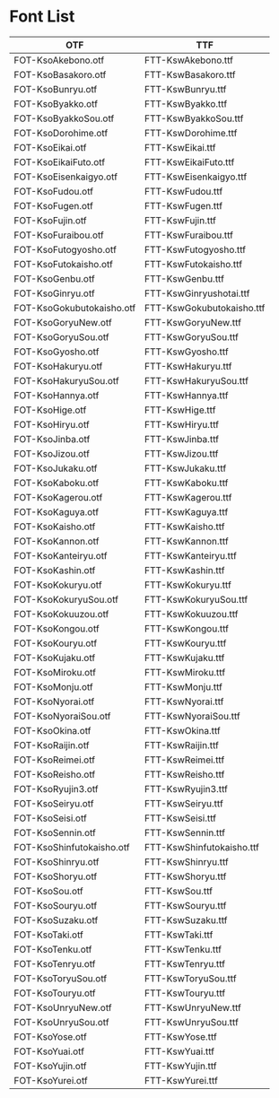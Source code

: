 # Font List

| OTF  | TTF |
| ------------- | ------------- |
| FOT-KsoAkebono.otf  | FTT-KswAkebono.ttf  |
| FOT-KsoBasakoro.otf  | FTT-KswBasakoro.ttf  |
| FOT-KsoBunryu.otf  | FTT-KswBunryu.ttf  |
| FOT-KsoByakko.otf  | FTT-KswByakko.ttf  |
| FOT-KsoByakkoSou.otf  | FTT-KswByakkoSou.ttf  |
| FOT-KsoDorohime.otf  | FTT-KswDorohime.ttf  |
| FOT-KsoEikai.otf  | FTT-KswEikai.ttf  |
| FOT-KsoEikaiFuto.otf  | FTT-KswEikaiFuto.ttf  |
| FOT-KsoEisenkaigyo.otf  | FTT-KswEisenkaigyo.ttf  |
| FOT-KsoFudou.otf  | FTT-KswFudou.ttf  |
| FOT-KsoFugen.otf  | FTT-KswFugen.ttf  |
| FOT-KsoFujin.otf  | FTT-KswFujin.ttf  |
| FOT-KsoFuraibou.otf  | FTT-KswFuraibou.ttf  |
| FOT-KsoFutogyosho.otf  | FTT-KswFutogyosho.ttf  |
| FOT-KsoFutokaisho.otf  | FTT-KswFutokaisho.ttf  |
| FOT-KsoGenbu.otf  | FTT-KswGenbu.ttf  |
| FOT-KsoGinryu.otf  | FTT-KswGinryushotai.ttf  |
| FOT-KsoGokubutokaisho.otf  | FTT-KswGokubutokaisho.ttf  |
| FOT-KsoGoryuNew.otf  | FTT-KswGoryuNew.ttf  |
| FOT-KsoGoryuSou.otf  | FTT-KswGoryuSou.ttf  |
| FOT-KsoGyosho.otf  | FTT-KswGyosho.ttf  |
| FOT-KsoHakuryu.otf  | FTT-KswHakuryu.ttf  |
| FOT-KsoHakuryuSou.otf  | FTT-KswHakuryuSou.ttf  |
| FOT-KsoHannya.otf  | FTT-KswHannya.ttf  |
| FOT-KsoHige.otf  | FTT-KswHige.ttf  |
| FOT-KsoHiryu.otf  | FTT-KswHiryu.ttf  |
| FOT-KsoJinba.otf  | FTT-KswJinba.ttf  |
| FOT-KsoJizou.otf  | FTT-KswJizou.ttf  |
| FOT-KsoJukaku.otf  | FTT-KswJukaku.ttf  |
| FOT-KsoKaboku.otf  | FTT-KswKaboku.ttf  |
| FOT-KsoKagerou.otf  | FTT-KswKagerou.ttf  |
| FOT-KsoKaguya.otf  | FTT-KswKaguya.ttf  |
| FOT-KsoKaisho.otf  | FTT-KswKaisho.ttf  |
| FOT-KsoKannon.otf  | FTT-KswKannon.ttf  |
| FOT-KsoKanteiryu.otf  | FTT-KswKanteiryu.ttf  |
| FOT-KsoKashin.otf  | FTT-KswKashin.ttf  |
| FOT-KsoKokuryu.otf  | FTT-KswKokuryu.ttf  |
| FOT-KsoKokuryuSou.otf  | FTT-KswKokuryuSou.ttf  |
| FOT-KsoKokuuzou.otf  | FTT-KswKokuuzou.ttf  |
| FOT-KsoKongou.otf  | FTT-KswKongou.ttf  |
| FOT-KsoKouryu.otf  | FTT-KswKouryu.ttf  |
| FOT-KsoKujaku.otf  | FTT-KswKujaku.ttf  |
| FOT-KsoMiroku.otf  | FTT-KswMiroku.ttf  |
| FOT-KsoMonju.otf  | FTT-KswMonju.ttf  |
| FOT-KsoNyorai.otf  | FTT-KswNyorai.ttf  |
| FOT-KsoNyoraiSou.otf  | FTT-KswNyoraiSou.ttf  |
| FOT-KsoOkina.otf  | FTT-KswOkina.ttf  |
| FOT-KsoRaijin.otf  | FTT-KswRaijin.ttf  |
| FOT-KsoReimei.otf  | FTT-KswReimei.ttf  |
| FOT-KsoReisho.otf  | FTT-KswReisho.ttf  |
| FOT-KsoRyujin3.otf  | FTT-KswRyujin3.ttf  |
| FOT-KsoSeiryu.otf  | FTT-KswSeiryu.ttf  |
| FOT-KsoSeisi.otf  | FTT-KswSeisi.ttf  |
| FOT-KsoSennin.otf  | FTT-KswSennin.ttf  |
| FOT-KsoShinfutokaisho.otf  | FTT-KswShinfutokaisho.ttf  |
| FOT-KsoShinryu.otf  | FTT-KswShinryu.ttf  |
| FOT-KsoShoryu.otf  | FTT-KswShoryu.ttf  |
| FOT-KsoSou.otf  | FTT-KswSou.ttf  |
| FOT-KsoSouryu.otf  | FTT-KswSouryu.ttf  |
| FOT-KsoSuzaku.otf  | FTT-KswSuzaku.ttf  |
| FOT-KsoTaki.otf  | FTT-KswTaki.ttf  |
| FOT-KsoTenku.otf  | FTT-KswTenku.ttf  |
| FOT-KsoTenryu.otf  | FTT-KswTenryu.ttf  |
| FOT-KsoToryuSou.otf  | FTT-KswToryuSou.ttf  |
| FOT-KsoTouryu.otf  | FTT-KswTouryu.ttf  |
| FOT-KsoUnryuNew.otf  | FTT-KswUnryuNew.ttf  |
| FOT-KsoUnryuSou.otf  | FTT-KswUnryuSou.ttf  |
| FOT-KsoYose.otf  | FTT-KswYose.ttf  |
| FOT-KsoYuai.otf  | FTT-KswYuai.ttf  |
| FOT-KsoYujin.otf  | FTT-KswYujin.ttf  |
| FOT-KsoYurei.otf  | FTT-KswYurei.ttf  |